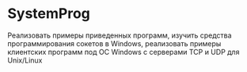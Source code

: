 # SystemProg
Реализовать примеры приведенных программ, изучить средства программирования сокетов в Windows, реализовать примеры клиентских программ под OC Windows с серверами TCP и UDP для Unix/Linux
